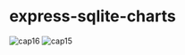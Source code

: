 # express-sqlite-charts
![cap16](https://github.com/hadil-kortas/express-sqlite-charts/assets/97675597/1310489e-ebdc-4821-9c61-f892827b4a26)
![cap15](https://github.com/hadil-kortas/express-sqlite-charts/assets/97675597/5cffe5db-cc38-41b9-8276-9c48ff10b70c)
